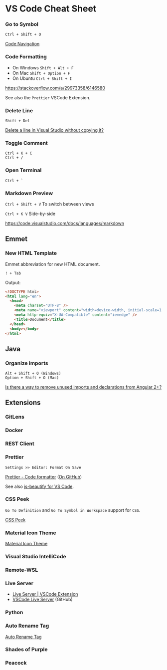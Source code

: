 # VS Code Cheat Sheet

### Go to Symbol

```
Ctrl + Shift + O
```

[Code Navigation](https://code.visualstudio.com/docs/editor/editingevolved)

### Code Formatting

- On Windows `Shift + Alt + F`
- On Mac `Shift + Option + F`
- On Ubuntu `Ctrl + Shift + I`

https://stackoverflow.com/a/29973358/6146580

See also the `Prettier` VSCode Extension.

### Delete Line

```
Shift + Del
```

[Delete a line in Visual Studio without copying it?](https://superuser.com/questions/194004/delete-a-line-in-visual-studio-without-copying-it)

### Toggle Comment

```
Ctrl + K + C
Ctrl + /
```

### Open Terminal

```
Ctrl + `
```

### Markdown Preview

`Ctrl + Shift + V` To switch between views

`Ctrl + K V` Side-by-side

https://code.visualstudio.com/docs/languages/markdown

## Emmet

### New HTML Template

Emmet abbreviation for new HTML document.

```
! + Tab
```

Output:

```html
<!DOCTYPE html>
<html lang="en">
  <head>
    <meta charset="UTF-8" />
    <meta name="viewport" content="width=device-width, initial-scale=1.0" />
    <meta http-equiv="X-UA-Compatible" content="ie=edge" />
    <title>Document</title>
  </head>
  <body></body>
</html>
```

## Java

### Organize imports

```
Alt + Shift + O (Windows)
Option + Shift + O (Mac)
```

[Is there a way to remove unused imports and declarations from Angular 2+?](https://stackoverflow.com/a/46722805/6146580)

## Extensions

### GitLens

### Docker

### REST Client

### Prettier

```
Settings >> Editor: Format On Save
```

[Prettier - Code formatter](https://marketplace.visualstudio.com/items?itemName=esbenp.prettier-vscode) ([On GitHub](https://github.com/prettier/prettier-vscode))

See also [js-beautify for VS Code](https://marketplace.visualstudio.com/items?itemName=HookyQR.beautify).

### CSS Peek

`Go To Definition` and `Go To Symbol in Workspace` support for `CSS`.

[CSS Peek](https://marketplace.visualstudio.com/items?itemName=pranaygp.vscode-css-peek)

### Material Icon Theme

[Material Icon Theme](https://marketplace.visualstudio.com/items?itemName=PKief.material-icon-theme)

### Visual Studio IntelliCode

### Remote-WSL

### Live Server

- [Live Server | VSCode Extension](https://ritwickdey.github.io/vscode-live-server/)
- [VSCode Live Server](https://github.com/ritwickdey/vscode-live-server) (GitHub)

### Python

### Auto Rename Tag

[Auto Rename Tag](https://marketplace.visualstudio.com/items?itemName=formulahendry.auto-rename-tag)

### Shades of Purple

### Peacock
